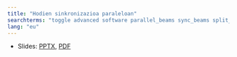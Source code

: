 ```yaml
---
title: "Hodien sinkronizazioa paraleloan"
searchterms: "toggle advanced software parallel_beams sync_beams split_task task_split synchronization parallel_beam_synchroniztion parallel_beam_synchronization"
lang: "eu"
---
```

 <ul>
 <li class="ng-binding">Slides:
 <a href="ProgrammingLessons/advanced/SyncBeams.pptx">PPTX</a>,
 <a href="ProgrammingLessons/advanced/SyncBeams.pdf">PDF</a>
 </li>
 </ul>

